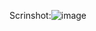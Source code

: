 Scrinshot:![image](https://github.com/user-attachments/assets/555c7671-19a5-4e5b-9756-35e442ee5599)
